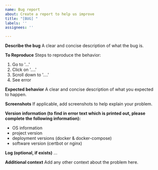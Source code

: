 ```yaml
---
name: Bug report
about: Create a report to help us improve
title: "[BUG] "
labels: ''
assignees: ''

---
```


**Describe the bug**
A clear and concise description of what the bug is.

**To Reproduce**
Steps to reproduce the behavior:
1. Go to '...'
2. Click on '....'
3. Scroll down to '....'
4. See error

**Expected behavior**
A clear and concise description of what you expected to happen.

**Screenshots**
If applicable, add screenshots to help explain your problem.

**Version information (to find in error text which is printed out, please complete the following information):**
- OS information
- project version
- deployment versions (docker & docker-compose)
- software version (certbot or nginx)

**Log (optional, if exists)**
...

**Additional context**
Add any other context about the problem here.
